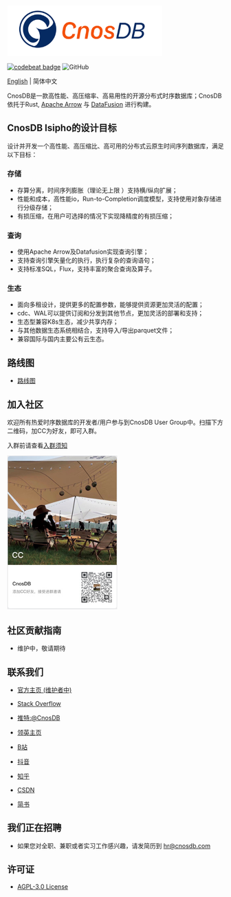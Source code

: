 
<img src="docs/source/_static/img/cnosdb_logo_white.svg" width="360"/>

<a href="https://codebeat.co/projects/github-com-cnosdatabase-cnosdb-main"><img alt="codebeat badge" src="https://codebeat.co/badges/23007af1-7b99-419c-81a8-7bfb6dac31b9" /></a>
![GitHub](https://img.shields.io/github/license/cnosdb/cnosdb)

[English](./README.md) | 简体中文


CnosDB是一款高性能、高压缩率、高易用性的开源分布式时序数据库；CnosDB依托于Rust, [Apache Arrow](https://arrow.apache.org/) 与 [DataFusion](https://github.com/apache/arrow-datafusion) 进行构建。

## CnosDB Isipho的设计目标
设计并开发一个高性能、高压缩比、高可用的分布式云原生时间序列数据库，满足以下目标：
### 存储
- 存算分离，时间序列膨胀（理论无上限 ）支持横/纵向扩展；
- 性能和成本，高性能io，Run-to-Completion调度模型，支持使用对象存储进行分级存储；
- 有损压缩，在用户可选择的情况下实现降精度的有损压缩；
### 查询
- 使用Apache Arrow及Datafusion实现查询引擎；
- 支持查询引擎矢量化的执行，执行复杂的查询语句；
- 支持标准SQL，Flux，支持丰富的聚合查询及算子。
### 生态
- 面向多租设计，提供更多的配置参数，能够提供资源更加灵活的配置；
- cdc、WAL可以提供订阅和分发到其他节点，更加灵活的部署和支持；
- 生态型兼容K8s生态，减少共享内存；
- 与其他数据生态系统相结合，支持导入/导出parquet文件；
- 兼容国际与国内主要公有云生态。
## 路线图
* [路线图](docs/roadmap/ROADMAP_CN.md)
## 加入社区
欢迎所有热爱时序数据库的开发者/用户参与到CnosDB User Group中。扫描下方二维码，加CC为好友，即可入群。

入群前请查看[入群须知](./docs/guidelines/CnosDBWeChatUserGroupGuidelines.md)

<img src="docs/source/_static/img/u.jpg" width="256"/>


## 社区贡献指南

- 维护中，敬请期待

## 联系我们

* [官方主页 (维护者中)](https://www.cnosdb.com)

* [Stack Overflow](https://stackoverflow.com/questions/tagged/cnosdb)

* [推特:@CnosDB](https://twitter.com/CnosDB)

* [领英主页](https://www.linkedin.com/company/cnosdb)

* [B站](https://space.bilibili.com/36231559)

* [抖音](https://www.douyin.com/user/MS4wLjABAAAA6ua1UPmYWCcTl0AT0Lf1asILf9ogmj7J257KEq812csox9FBrAkxxKcok1GIzPMv)

* [知乎](https://www.zhihu.com/org/cnosdb)

* [CSDN](https://blog.csdn.net/CnosDB)

* [简书](https://www.jianshu.com/u/745811688e9e)

## 我们正在招聘
* 如果您对全职、兼职或者实习工作感兴趣，请发简历到 hr@cnosdb.com

## 许可证

* [AGPL-3.0 License](./LICENSE.md)